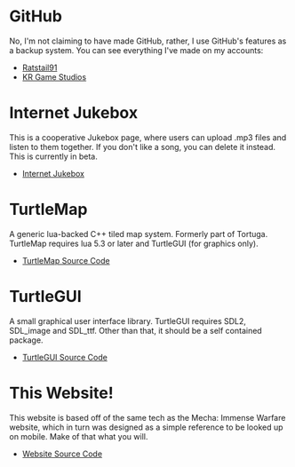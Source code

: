 GitHub
===

No, I'm not claiming to have made GitHub, rather, I use GitHub's features as a backup system. You can see everything I've made on my accounts:

* [Ratstail91](https://github.com/Ratstail91)
* [KR Game Studios](https://github.com/krgamestudios)

Internet Jukebox
===

This is a cooperative Jukebox page, where users can upload .mp3 files and listen to them together. If you don't like a song, you can delete it instead. This is currently in beta.

* [Internet Jukebox](http://jukebox.krgamestudios.com/)

TurtleMap
===

A generic lua-backed C++ tiled map system. Formerly part of Tortuga. TurtleMap requires lua 5.3 or later and TurtleGUI (for graphics only).

* [TurtleMap Source Code](https://github.com/krgamestudios/TurtleMap)

TurtleGUI
===

A small graphical user interface library. TurtleGUI requires SDL2, SDL_image and SDL_ttf. Other than that, it should be a self contained package.

* [TurtleGUI Source Code](https://github.com/krgamestudios/TurtleGUI)

This Website!
===

This website is based off of the same tech as the Mecha: Immense Warfare website, which in turn was designed as a simple reference to be looked up on mobile. Make of that what you will.

* [Website Source Code](https://github.com/krgamestudios/krgamestudios.com)
